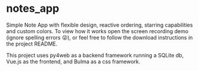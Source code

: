 # notes_app

Simple Note App with flexible design, reactive ordering, starring capabilities and custom colors. To view how it works open the screen recording demo (ignore spelling errors 😜),
or feel free to follow the download instructions in the project README. 

This project uses py4web as a backend framework running a SQLite db, Vue.js as the frontend, and Bulma as a css framework. 
